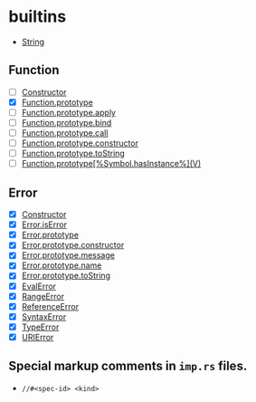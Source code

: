 # builtins

* [String](./string/README.md)

## Function

* [ ] [Constructor](https://tc39.es/ecma262/#sec-function-constructor)
* [x] [Function.prototype](https://tc39.es/ecma262/#sec-function.prototype)
* [ ] [Function.prototype.apply](https://tc39.es/ecma262/#sec-function.prototype.apply)
* [ ] [Function.prototype.bind](https://tc39.es/ecma262/#sec-function.prototype.bind)
* [ ] [Function.prototype.call](https://tc39.es/ecma262/#sec-function.prototype.call)
* [ ] [Function.prototype.constructor](https://tc39.es/ecma262/#sec-function.prototype.constructor)
* [ ] [Function.prototype.toString](https://tc39.es/ecma262/#sec-function.prototype.tostring)
* [ ] [Function.prototype\[%Symbol.hasInstance%\]\(V\)](https://tc39.es/ecma262/#sec-function.prototype-%symbol.hasinstance%)

## Error

* [x] [Constructor](https://tc39.es/ecma262/#sec-error-constructor)
* [x] [Error.isError](https://tc39.es/ecma262/#sec-error.iserror)
* [x] [Error.prototype](https://tc39.es/ecma262/#sec-error.prototype)
* [x] [Error.prototype.constructor](https://tc39.es/ecma262/#sec-error.prototype.constructor)
* [x] [Error.prototype.message](https://tc39.es/ecma262/#sec-error.prototype.message)
* [x] [Error.prototype.name](https://tc39.es/ecma262/#sec-error.prototype.name)
* [x] [Error.prototype.toString](https://tc39.es/ecma262/#sec-error.prototype.tostring)
* [x] [EvalError](https://tc39.es/ecma262/#sec-native-error-types-used-in-this-standard-evalerror)
* [x] [RangeError](https://tc39.es/ecma262/#sec-native-error-types-used-in-this-standard-rangeerror)
* [x] [ReferenceError](https://tc39.es/ecma262/#sec-native-error-types-used-in-this-standard-referenceerror)
* [x] [SyntaxError](https://tc39.es/ecma262/#sec-native-error-types-used-in-this-standard-syntaxerror)
* [x] [TypeError](https://tc39.es/ecma262/#sec-native-error-types-used-in-this-standard-typeerror)
* [x] [URIError](https://tc39.es/ecma262/#sec-native-error-types-used-in-this-standard-urierror)

## Special markup comments in `imp.rs` files.

* `//#<spec-id> <kind>`
